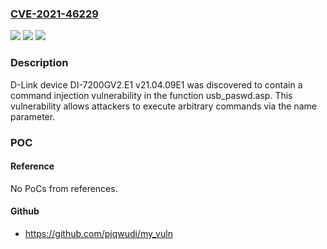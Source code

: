 ### [CVE-2021-46229](https://cve.mitre.org/cgi-bin/cvename.cgi?name=CVE-2021-46229)
![](https://img.shields.io/static/v1?label=Product&message=n%2Fa&color=blue)
![](https://img.shields.io/static/v1?label=Version&message=n%2Fa&color=blue)
![](https://img.shields.io/static/v1?label=Vulnerability&message=n%2Fa&color=brighgreen)

### Description

D-Link device DI-7200GV2.E1 v21.04.09E1 was discovered to contain a command injection vulnerability in the function usb_paswd.asp. This vulnerability allows attackers to execute arbitrary commands via the name parameter.

### POC

#### Reference
No PoCs from references.

#### Github
- https://github.com/pjqwudi/my_vuln

